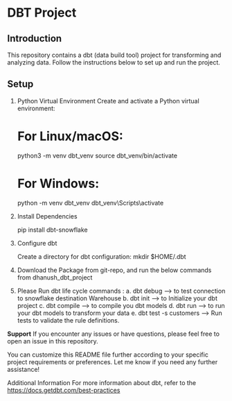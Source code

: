 # DBT Project

## Introduction
This repository contains a dbt (data build tool) project for transforming and analyzing data. Follow the instructions below to set up and run the project.

## Setup

1. Python Virtual Environment
   Create and activate a Python virtual environment:


     # For Linux/macOS:
   python3 -m venv dbt_venv
   source dbt_venv/bin/activate

    # For Windows:
   python -m venv dbt_venv
   dbt_venv\Scripts\activate


2. Install Dependencies 
    
    pip install dbt-snowflake

4. Configure dbt
   
    Create a directory for dbt configuration:
    mkdir $HOME/.dbt

5. Download the Package from git-repo, and run the below commands from dhanush_dbt_project   

6. Please Run dbt life cycle commands :
      a. dbt debug  --> to test connection to snowflake destination Warehouse
      b. dbt init   --> to Initialize your dbt project
      c. dbt compile --> to compile you dbt models
      d. dbt run     --> to run your dbt models to transform your data
      e. dbt test -s customers   --> Run tests to validate the rule definitions.

**Support**
  If you encounter any issues or have questions, please feel free to open an issue in this repository.
  
You can customize this README file further according to your specific project requirements or preferences. Let me know if you need any further assistance!

Additional Information
For more information about dbt, refer to the  https://docs.getdbt.com/best-practices
   
      

   
      
    


